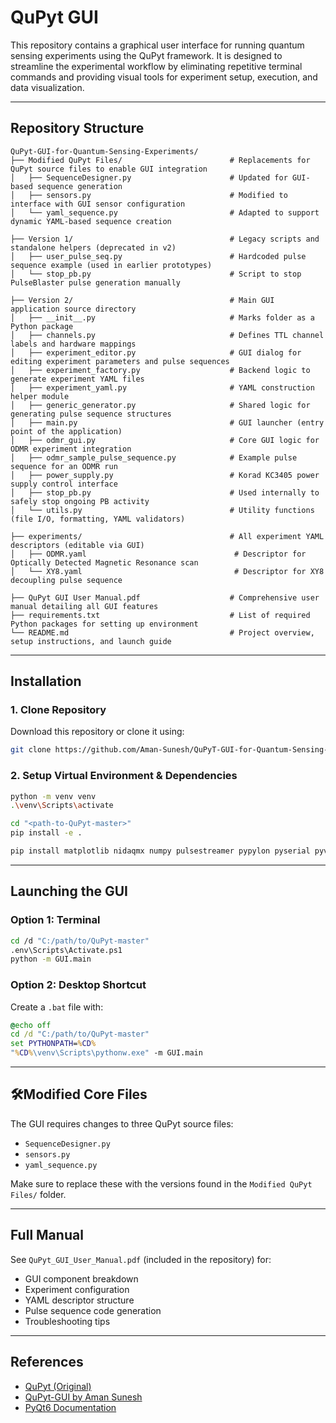 # QuPyt GUI

This repository contains a graphical user interface for running quantum sensing experiments using the QuPyt framework. It is designed to streamline the experimental workflow by eliminating repetitive terminal commands and providing visual tools for experiment setup, execution, and data visualization.

---

## Repository Structure

```
QuPyt-GUI-for-Quantum-Sensing-Experiments/
├── Modified QuPyt Files/                        # Replacements for QuPyt source files to enable GUI integration
│   ├── SequenceDesigner.py                      # Updated for GUI-based sequence generation
│   ├── sensors.py                               # Modified to interface with GUI sensor configuration
│   └── yaml_sequence.py                         # Adapted to support dynamic YAML-based sequence creation

├── Version 1/                                   # Legacy scripts and standalone helpers (deprecated in v2)
│   ├── user_pulse_seq.py                        # Hardcoded pulse sequence example (used in earlier prototypes)
│   └── stop_pb.py                               # Script to stop PulseBlaster pulse generation manually

├── Version 2/                                   # Main GUI application source directory
│   ├── __init__.py                              # Marks folder as a Python package
│   ├── channels.py                              # Defines TTL channel labels and hardware mappings
│   ├── experiment_editor.py                     # GUI dialog for editing experiment parameters and pulse sequences
│   ├── experiment_factory.py                    # Backend logic to generate experiment YAML files
│   ├── experiment_yaml.py                       # YAML construction helper module
│   ├── generic_generator.py                     # Shared logic for generating pulse sequence structures
│   ├── main.py                                  # GUI launcher (entry point of the application)
│   ├── odmr_gui.py                              # Core GUI logic for ODMR experiment integration
│   ├── odmr_sample_pulse_sequence.py            # Example pulse sequence for an ODMR run
│   ├── power_supply.py                          # Korad KC3405 power supply control interface
│   ├── stop_pb.py                               # Used internally to safely stop ongoing PB activity
│   └── utils.py                                 # Utility functions (file I/O, formatting, YAML validators)

├── experiments/                                 # All experiment YAML descriptors (editable via GUI)
│   ├── ODMR.yaml                                 # Descriptor for Optically Detected Magnetic Resonance scan
│   └── XY8.yaml                                  # Descriptor for XY8 decoupling pulse sequence

├── QuPyt GUI User Manual.pdf                    # Comprehensive user manual detailing all GUI features
├── requirements.txt                             # List of required Python packages for setting up environment
└── README.md                                    # Project overview, setup instructions, and launch guide
```

---

## Installation

### 1. Clone Repository
Download this repository or clone it using:
```bash
git clone https://github.com/Aman-Sunesh/QuPyT-GUI-for-Quantum-Sensing-Experiments.git
```

### 2. Setup Virtual Environment & Dependencies
```bash
python -m venv venv
.\venv\Scripts\activate

cd "<path-to-QuPyt-master>"
pip install -e .

pip install matplotlib nidaqmx numpy pulsestreamer pypylon pyserial pyvisa pyvisa-py PyYAML termcolor tqdm watchdog PyQt6 pyqtgraph pydantic windfreak harvester harvesters jinja2 scipy
```

---

## Launching the GUI

### Option 1: Terminal
```bash
cd /d "C:/path/to/QuPyt-master"
.env\Scripts\Activate.ps1
python -m GUI.main
```

### Option 2: Desktop Shortcut
Create a `.bat` file with:
```bat
@echo off
cd /d "C:/path/to/QuPyt-master"
set PYTHONPATH=%CD%
"%CD%\venv\Scripts\pythonw.exe" -m GUI.main
```

---

## 🛠Modified Core Files

The GUI requires changes to three QuPyt source files:
- `SequenceDesigner.py`
- `sensors.py`
- `yaml_sequence.py`

Make sure to replace these with the versions found in the `Modified QuPyt Files/` folder.

---

## Full Manual

See `QuPyt_GUI_User_Manual.pdf` (included in the repository) for:
- GUI component breakdown
- Experiment configuration
- YAML descriptor structure
- Pulse sequence code generation
- Troubleshooting tips

---

## References

- [QuPyt (Original)](https://github.com/KarDB/QuPyt/tree/master/source)
- [QuPyt-GUI by Aman Sunesh](https://github.com/Aman-Sunesh/QuPyT-GUI-for-Quantum-Sensing-Experiments)
- [PyQt6 Documentation](https://pypi.org/project/PyQt6/)
